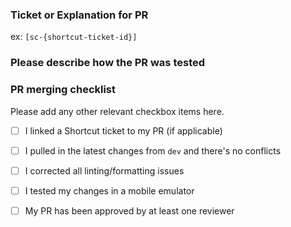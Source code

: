 
### Ticket or Explanation for PR

ex: `[sc-{shortcut-ticket-id}]`

### Please describe how the PR was tested

### PR merging checklist
Please add any other relevant checkbox items here.

- [ ] I linked a Shortcut ticket to my PR (if applicable)
- [ ] I pulled in the latest changes from `dev` and there's no conflicts
- [ ] I corrected all linting/formatting issues
- [ ] I tested my changes in a mobile emulator 
- [ ] My PR has been approved by at least one reviewer

